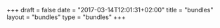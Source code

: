 +++
draft = false
date = "2017-03-14T12:01:31+02:00"
title = "bundles"
layout = "bundles"
type = "bundles"
+++

